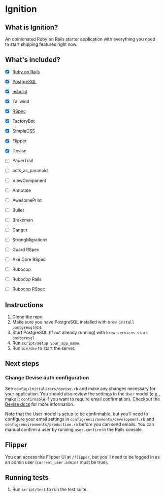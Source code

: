 # Ignition

## What is Ignition?
An opinionated Ruby on Rails starter application with everything you need to start shipping features right now.

## What's included?

- [x] [Ruby on Rails](https://rubyonrails.org/)
- [x] [PostgreSQL](https://www.postgresql.org/)
- [x] [esbulid](https://esbuild.github.io/)
- [x] Tailwind
- [x] [RSpec](https://rspec.info/)
- [x] FactoryBot
- [x] SimpleCSS
- [x] Flipper
- [x] Devise
- [ ] PaperTrail
- [ ] acts_as_paranoid
- [ ] ViewComponent
- [ ] Annotate
- [ ] AwesomePrint
- [ ] Bullet
- [ ] Brakeman
- [ ] Danger
- [ ] StrongMigrations
- [ ] Guard RSpec
- [ ] Axe Core RSpec
- [ ] Rubocop
- [ ] Rubocop Rails
- [ ] Rubocop RSpec


## Instructions
1. Clone the repo.
2. Make sure you have PostgreSQL installed with `brew install postgresql@14`.
3. Start PostgreSQL (if not already running) with `brew services start postgresql`.
4. Run `script/setup your_app_name`.
5. Run `bin/dev` to start the server.

## Next steps
### Change Devise auth configuration
See `config/initializers/devise.rb` and make any changes necessary for your application. You should also review the settings in the `User` model (e.g., make it `confirmable` if you want to require email confirmation). Checkout the [Devise docs](https://github.com/heartcombo/devise#starting-with-rails) for more information.

Note that the User model is setup to be confirmable, but you'll need to configure your email settings in `config/environments/development.rb` and `config/environments/production.rb` before you can send emails. You can manual confirm a user by running `user.confirm` in the Rails console.

## Flipper
You can access the Flipper UI at `/flipper`, but you'll need to be logged in as an admin user (`current_user.admin?` must be true).

## Running tests
1. Run `script/test` to run the test suite.
